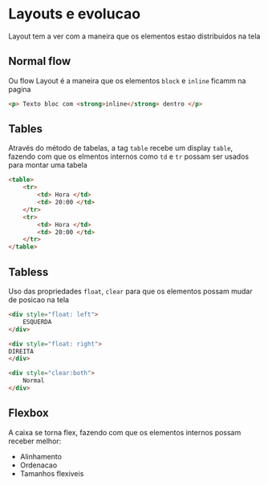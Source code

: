 # Layouts e evolucao

Layout tem a ver com a maneira que os elementos estao distribuidos na tela

## Normal flow

Ou flow Layout é a maneira que os elementos `block` e `inline` ficamm na pagina

```HTML
<p> Texto bloc com <strong>inline</strong> dentro </p>
```

## Tables

Através do método de tabelas, a tag `table` recebe um display `table`,
fazendo com que os elmentos internos como `td` e `tr` possam ser usados para 
montar uma tabela

```HTML
<table>
    <tr>
        <td> Hora </td>
        <td> 20:00 </td>
    </tr>
    <tr>
        <td> Hora </td>
        <td> 20:00 </td>
    </tr>
</table>
```

## Tabless

Uso das propriedades `float`, `clear` para que os elementos possam mudar de posicao na tela

```HTML
<div style="float: left">
    ESQUERDA
</div>

<div style="float: right">
DIREITA
</div>

<div style="clear:both">
    Normal
</div>
```
## Flexbox

A caixa se torna flex, fazendo com que os elementos internos possam receber melhor:

- Alinhamento
- Ordenacao
- Tamanhos flexiveis
